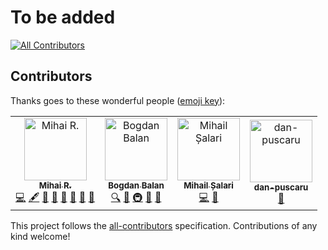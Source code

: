 # To be added
[![All Contributors](https://img.shields.io/badge/all_contributors-4-orange.svg?style=flat-square)](#contributors)
## Contributors

Thanks goes to these wonderful people ([emoji key](https://allcontributors.org/docs/en/emoji-key)):

<!-- ALL-CONTRIBUTORS-LIST:START - Do not remove or modify this section -->
<!-- prettier-ignore -->
<table>
    <tr>
        <td align="center">
          <a href="http://www.github.com/mihai-ro"><img src="https://avatars2.githubusercontent.com/u/15910058?v=4" width="100px;" alt="Mihai R." />
              <br /><sub><b>Mihai R.</b></sub></a>
          <br /><a href="https://github.com/ivoryio/factory/commits?author=mihai-ro" title="Code">💻</a> <a href="#content-mihai-ro" title="Content">🖋</a> <a href="https://github.com/ivoryio/factory/commits?author=mihai-ro" title="Documentation">📖</a> <a href="#ideas-mihai-ro" title="Ideas, Planning, & Feedback">🤔</a> <a href="#maintenance-mihai-ro" title="Maintenance">🚧</a> <a href="#plugin-mihai-ro" title="Plugin/utility libraries">🔌</a> <a href="#projectManagement-mihai-ro" title="Project Management">📆</a> <a href="#tool-mihai-ro" title="Tools">🔧</a></td>
        <td align="center">
            <a href="https://github.com/BvmvB"><img src="https://avatars1.githubusercontent.com/u/4242365?v=4" width="100px;" alt="Bogdan Balan" />
                <br /><sub><b>Bogdan Balan</b></sub></a>
            <br /><a href="#fundingFinding-BvmvB" title="Funding Finding">🔍</a> <a href="#ideas-BvmvB" title="Ideas, Planning, & Feedback">🤔</a> <a href="#infra-BvmvB" title="Infrastructure (Hosting, Build-Tools, etc)">🚇</a> <a href="#projectManagement-BvmvB" title="Project Management">📆</a> <a href="#review-BvmvB" title="Reviewed Pull Requests">👀</a></td>
        <td align="center">
            <a href="https://github.com/msal96"><img src="https://avatars2.githubusercontent.com/u/38893975?v=4" width="100px;" alt="Mihail Șalari" />
                <br /><sub><b>Mihail Șalari</b></sub></a>
            <br /><a href="https://github.com/ivoryio/factory/commits?author=msal96" title="Code">💻</a> <a href="#maintenance-mihai-ro" title="Maintenance">🚧</a></td>
        <td align="center">
            <a href="https://github.com/dan-puscaru"> <img src="https://avatars2.githubusercontent.com/u/47970392?v=4" width="100px;" alt="dan-puscaru" />
                <br /><sub><b>dan-puscaru</b></sub></a>
            <br /><a href="#design-dan-puscaru" title="Design">🎨</a></td>
    </tr>
</table>

<!-- ALL-CONTRIBUTORS-LIST:END -->

This project follows the [all-contributors](https://github.com/all-contributors/all-contributors) specification. Contributions of any kind welcome!